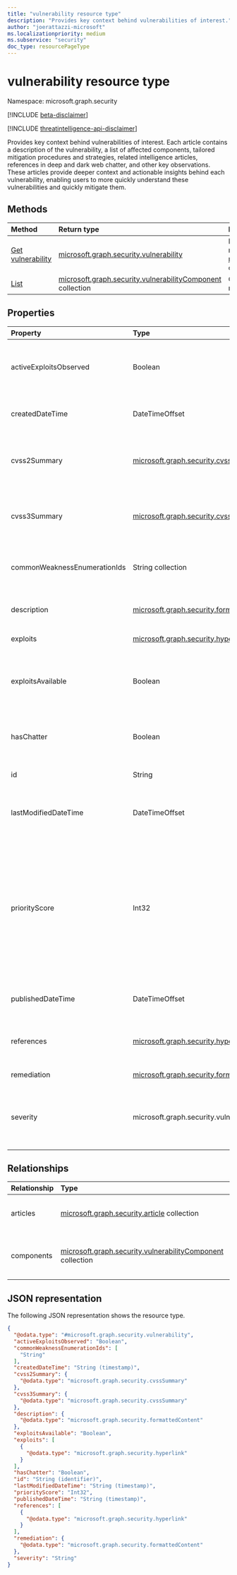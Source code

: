 ```yaml
---
title: "vulnerability resource type"
description: "Provides key context behind vulnerabilities of interest."
author: "joerattazzi-microsoft"
ms.localizationpriority: medium
ms.subservice: "security"
doc_type: resourcePageType
---
```


# vulnerability resource type

Namespace: microsoft.graph.security

[!INCLUDE [beta-disclaimer](../../includes/beta-disclaimer.md)]

[!INCLUDE [threatintelligence-api-disclaimer](../../includes/threatintelligence-api-disclaimer.md)]

Provides key context behind vulnerabilities of interest. Each article contains a description of the vulnerability, a list of affected components, tailored mitigation procedures and strategies, related intelligence articles, references in deep and dark web chatter, and other key observations. These articles provide deeper context and actionable insights behind each vulnerability, enabling users to more quickly understand these vulnerabilities and quickly mitigate them.

## Methods

|Method|Return type|Description|
|:---|:---|:---|
|[Get vulnerability](../api/security-vulnerability-get.md)|[microsoft.graph.security.vulnerability](../resources/security-vulnerability.md)|Read the properties and relationships of a [microsoft.graph.security.vulnerability](../resources/security-vulnerability.md) object.|
|[List](../api/security-vulnerability-list-components.md)|[microsoft.graph.security.vulnerabilityComponent](../resources/security-vulnerabilitycomponent.md) collection|Get a list of **vulnerabilityComponent** resources.|

## Properties

|Property|Type|Description|
|:---|:---|:---|
|activeExploitsObserved|Boolean|Indicates whether this vulnerability has any known exploits associated to known bad actors.|
|createdDateTime|DateTimeOffset|The date and time when this vulnerability article was first created.|
|cvss2Summary|[microsoft.graph.security.cvssSummary](../resources/security-cvsssummary.md)|A summary of the common vulnerability scoring system (v2) findings about this vulnerability.|
|cvss3Summary|[microsoft.graph.security.cvssSummary](../resources/security-cvsssummary.md)|A summary of the common vulnerability scoring system (v3) findings about this vulnerability.|
|commonWeaknessEnumerationIds|String collection|Community-defined common weakness enumerations (CWE).|
|description|[microsoft.graph.security.formattedContent](../resources/security-formattedcontent.md)|The vulnerability article contents, describing the vulnerability.|
|exploits|[microsoft.graph.security.hyperlink](../resources/security-hyperlink.md) collection|Known exploits for this vulnerability.|
|exploitsAvailable|Boolean|Indicates whether this vulnerability has exploits in public sources (such as Packetstorm or Exploit-DB) online.|
|hasChatter|Boolean|Indicates whether chatter about this vulnerability has been discovered online.|
|id|String|A system-generated ID for the **vulnerability**.|
|lastModifiedDateTime|DateTimeOffset|The date and time when this vulnerability article was most recently updated.|
|priorityScore|Int32|A unique algorithm that reflects the priority of a vulnerability based on the CVSS score, exploits, chatter, and linkage to malware. This property also evaluates the recency of these components so users can understand which vulnerability should be remediated first.|
|publishedDateTime|DateTimeOffset|The date and time when this vulnerability article was published.|
|references|[microsoft.graph.security.hyperlink](../resources/security-hyperlink.md) collection|Reference links where further information can be learned about this vulnerability.|
|remediation|[microsoft.graph.security.formattedContent](../resources/security-formattedcontent.md)|Any known remediation steps.|
|severity|microsoft.graph.security.vulnerabilitySeverity|Indicates the severity of this vulnerability. The possible values are: `none`, `low`, `medium`, `high`, `critical`, `unknownFutureValue`.|

## Relationships

|Relationship|Type|Description|
|:---|:---|:---|
|articles|[microsoft.graph.security.article](../resources/security-article.md) collection|Articles related to this **vulnerability**.|
|components|[microsoft.graph.security.vulnerabilityComponent](../resources/security-vulnerabilitycomponent.md) collection|Components related to this vulnerability article.|

## JSON representation

The following JSON representation shows the resource type.
<!-- {
  "blockType": "resource",
  "keyProperty": "id",
  "@odata.type": "microsoft.graph.security.vulnerability",
  "openType": false
}
-->
``` json
{
  "@odata.type": "#microsoft.graph.security.vulnerability",
  "activeExploitsObserved": "Boolean",
  "commonWeaknessEnumerationIds": [
    "String"
  ],
  "createdDateTime": "String (timestamp)",
  "cvss2Summary": {
    "@odata.type": "microsoft.graph.security.cvssSummary"
  },
  "cvss3Summary": {
    "@odata.type": "microsoft.graph.security.cvssSummary"
  },
  "description": {
    "@odata.type": "microsoft.graph.security.formattedContent"
  },
  "exploitsAvailable": "Boolean",
  "exploits": [
    {
      "@odata.type": "microsoft.graph.security.hyperlink"
    }
  ],
  "hasChatter": "Boolean",
  "id": "String (identifier)",
  "lastModifiedDateTime": "String (timestamp)",
  "priorityScore": "Int32",
  "publishedDateTime": "String (timestamp)",
  "references": [
    {
      "@odata.type": "microsoft.graph.security.hyperlink"
    }
  ],
  "remediation": {
    "@odata.type": "microsoft.graph.security.formattedContent"
  },
  "severity": "String"
}
```
